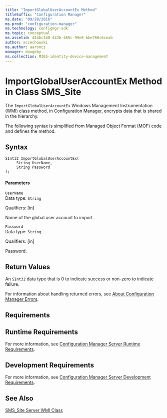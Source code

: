 ```yaml
---
title: "ImportGlobalUserAccountEx Method"
titleSuffix: "Configuration Manager"
ms.date: "09/20/2016"
ms.prod: "configuration-manager"
ms.technology: configmgr-sdk
ms.topic: conceptual
ms.assetid: 444bc340-442b-465c-99e8-bbe766c6ceab
author: aczechowski
ms.author: aaroncz
manager: dougeby
ms.collection: M365-identity-device-management
---
```

# ImportGlobalUserAccountEx Method in Class SMS_Site
The `ImportGlobalUserAccountEx` Windows Management Instrumentation (WMI) class method, in Configuration Manager, encrypts data that is shared in the hierarchy.   

 The following syntax is simplified from Managed Object Format (MOF) code and defines the method.  

## Syntax  

```  
SInt32 ImportGlobalUserAccountEx(    
     String UserName,    
     String Password    
);  
```  

#### Parameters  
 `UserName`  
 Data type: `String`  

 Qualifiers: [in]  

 Name of the global user account to import.  

 `Password`  
 Data type: `String`  

 Qualifiers: [in]  

 Password.   

## Return Values  
 An `SInt32` data type that is 0 to indicate success or non-zero to indicate failure.  

 For information about handling returned errors, see [About Configuration Manager Errors](../../../../../develop/core/understand/about-configuration-manager-errors.md).  

## Requirements  

## Runtime Requirements  
 For more information, see [Configuration Manager Server Runtime Requirements](../../../../../develop/core/reqs/server-runtime-requirements.md).  

## Development Requirements  
 For more information, see [Configuration Manager Server Development Requirements](../../../../../develop/core/reqs/server-development-requirements.md).  

## See Also  
 [SMS_Site Server WMI Class](../../../../../develop/reference/core/servers/configure/sms_site-server-wmi-class.md)
